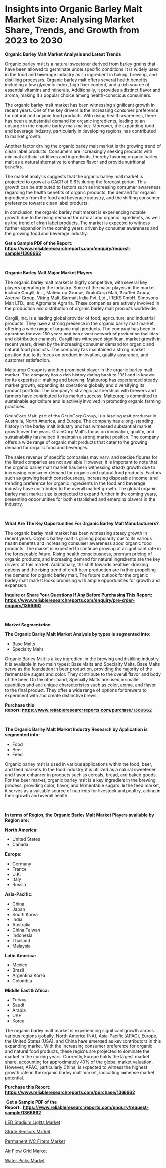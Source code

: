 <p><h1>Insights into Organic Barley Malt Market Size: Analysing Market Share, Trends, and Growth from 2023 to 2030</h1></p><p><strong>Organic Barley Malt Market Analysis and Latest Trends</strong></p>
<p><p>Organic barley malt is a natural sweetener derived from barley grains that have been allowed to germinate under specific conditions. It is widely used in the food and beverage industry as an ingredient in baking, brewing, and distilling processes. Organic barley malt offers several health benefits, including a low glycemic index, high fiber content, and a rich source of essential vitamins and minerals. Additionally, it provides a distinct flavor and aroma, making it a popular choice among health-conscious consumers.</p><p>The organic barley malt market has been witnessing significant growth in recent years. One of the key drivers is the increasing consumer preference for natural and organic food products. With rising health awareness, there has been a substantial demand for organic ingredients, leading to an upsurge in the organic barley malt market. Moreover, the expanding food and beverage industry, particularly in developing regions, has contributed to market growth.</p><p>Another factor driving the organic barley malt market is the growing trend of clean label products. Consumers are increasingly seeking products with minimal artificial additives and ingredients, thereby favoring organic barley malt as a natural alternative to enhance flavor and provide nutritional benefits.</p><p>The market analysis suggests that the organic barley malt market is projected to grow at a CAGR of 9.6% during the forecast period. This growth can be attributed to factors such as increasing consumer awareness regarding the health benefits of organic products, the demand for organic ingredients from the food and beverage industry, and the shifting consumer preference towards clean label products.</p><p>In conclusion, the organic barley malt market is experiencing notable growth due to the rising demand for natural and organic ingredients, as well as the trend of clean label products. The market is expected to witness further expansion in the coming years, driven by consumer awareness and the growing food and beverage industry.</p></p>
<p><strong>Get a Sample PDF of the Report:&nbsp; <a href="https://www.reliableresearchreports.com/enquiry/request-sample/1366662">https://www.reliableresearchreports.com/enquiry/request-sample/1366662</a></strong></p>
<p>&nbsp;</p>
<p><strong>Organic Barley Malt Major Market Players</strong></p>
<p><p>The organic barley malt market is highly competitive, with several key players operating in the industry. Some of the major players in the market include Cargill, Inc., Malteurop Groupe, GrainCorp Malt, Soufflet Group, Axereal Group, Viking Malt, Barmalt India Pvt. Ltd., IREKS GmbH, Simpsons Malt LTD., and Agromalte Agraria. These companies are actively involved in the production and distribution of organic barley malt products worldwide.</p><p>Cargill, Inc. is a leading global provider of food, agriculture, and industrial products. They have a strong presence in the organic barley malt market, offering a wide range of organic malt products. The company has been in operation for over 150 years and has a vast network of production facilities and distribution channels. Cargill has witnessed significant market growth in recent years, driven by the increasing consumer demand for organic and natural food products. The company has maintained a strong market position due to its focus on product innovation, quality assurance, and customer satisfaction.</p><p>Malteurop Groupe is another prominent player in the organic barley malt market. The company has a rich history dating back to 1961 and is known for its expertise in malting and brewing. Malteurop has experienced steady market growth, expanding its operations globally and diversifying its product portfolio. The company's strategic partnerships with brewers and farmers have contributed to its market success. Malteurop is committed to sustainable agriculture and is actively involved in promoting organic farming practices.</p><p>GrainCorp Malt, part of the GrainCorp Group, is a leading malt producer in Australia, North America, and Europe. The company has a long-standing history in the barley malt industry and has witnessed substantial market growth over the years. GrainCorp Malt's focus on innovation, quality, and sustainability has helped it maintain a strong market position. The company offers a wide range of organic malt products that cater to the growing demand for organic food and beverages.</p><p>The sales revenue of specific companies may vary, and precise figures for the listed companies are not available. However, it is important to note that the organic barley malt market has been witnessing steady growth due to increasing consumer demand for organic and natural food products. Factors such as growing health consciousness, increasing disposable income, and trending preference for organic ingredients in the food and beverage industry have contributed to the overall market growth. The global organic barley malt market size is projected to expand further in the coming years, presenting opportunities for both established and emerging players in the industry.</p></p>
<p>&nbsp;</p>
<p><strong>What Are The Key Opportunities For Organic Barley Malt Manufacturers?</strong></p>
<p><p>The organic barley malt market has been witnessing steady growth in recent years. Organic barley malt is gaining popularity due to its various health benefits and increasing consumer awareness about organic food products. The market is expected to continue growing at a significant rate in the foreseeable future. Rising health consciousness, premium pricing of organic products, and increasing demand for natural ingredients are the key drivers of this market. Additionally, the shift towards healthier drinking options and the rising trend of craft beer production are further propelling the demand for organic barley malt. The future outlook for the organic barley malt market looks promising with ample opportunities for growth and expansion.</p></p>
<p><strong>Inquire or Share Your Questions If Any Before Purchasing This Report: <a href="https://www.reliableresearchreports.com/enquiry/pre-order-enquiry/1366662">https://www.reliableresearchreports.com/enquiry/pre-order-enquiry/1366662</a></strong></p>
<p>&nbsp;</p>
<p><strong>Market Segmentation</strong></p>
<p><strong>The Organic Barley Malt Market Analysis by types is segmented into:</strong></p>
<p><ul><li>Base Malts</li><li>Specialty Malts</li></ul></p>
<p><p>Organic Barley Malt is a key ingredient in the brewing and distilling industry. It is available in two main types: Base Malts and Specialty Malts. Base Malts serve as the foundation in beer production, providing the majority of the fermentable sugars and color. They contribute to the overall flavor and body of the beer. On the other hand, Specialty Malts are used in smaller quantities and add unique characteristics such as color, aroma, and flavor to the final product. They offer a wide range of options for brewers to experiment with and create distinctive brews.</p></p>
<p><strong>Purchase this Report:&nbsp;<a href="https://www.reliableresearchreports.com/purchase/1366662">https://www.reliableresearchreports.com/purchase/1366662</a></strong></p>
<p>&nbsp;</p>
<p><strong>The Organic Barley Malt Market Industry Research by Application is segmented into:</strong></p>
<p><ul><li>Food</li><li>Beer</li><li>Feed</li></ul></p>
<p><p>Organic barley malt is used in various applications within the food, beer, and feed markets. In the food industry, it is utilized as a natural sweetener and flavor enhancer in products such as cereals, bread, and baked goods. For the beer market, organic barley malt is a key ingredient in the brewing process, providing color, flavor, and fermentable sugars. In the feed market, it serves as a valuable source of nutrients for livestock and poultry, aiding in their growth and overall health.</p></p>
<p>&nbsp;</p>
<p><strong>In terms of Region, the Organic Barley Malt Market Players available by Region are:</strong></p>
<p>
    <p> <strong> North America: </strong>
        <ul>
            <li>United States</li>
            <li>Canada</li>
        </ul>
        </p> 
    <p> <strong> Europe: </strong>
        <ul>
            <li>Germany</li>
            <li>France</li>
            <li>U.K.</li>
            <li>Italy</li>
            <li>Russia</li>
        </ul>
        </p> 
    <p> <strong> Asia-Pacific: </strong>
        <ul>
            <li>China</li>
            <li>Japan</li>
            <li>South Korea</li>
            <li>India</li>
            <li>Australia</li>
            <li>China Taiwan</li>
            <li>Indonesia</li>
            <li>Thailand</li>
            <li>Malaysia</li>
        </ul>
        </p> 
    <p> <strong> Latin America: </strong>
        <ul>
            <li>Mexico</li>
            <li>Brazil</li>
            <li>Argentina Korea</li>
            <li>Colombia</li>
        </ul>
        </p> 
    <p> <strong> Middle East & Africa: </strong>
        <ul>
            <li>Turkey</li>
            <li>Saudi</li>
            <li>Arabia</li>
            <li>UAE</li>
            <li>Korea</li>
        </ul>
    </p>
    </p>
<p><p>The organic barley malt market is experiencing significant growth across various regions globally. North America (NA), Asia-Pacific (APAC), Europe, the United States (USA), and China have emerged as key contributors in this expanding market. With the increasing consumer preference for organic and natural food products, these regions are projected to dominate the market in the coming years. Currently, Europe holds the largest market share, accounting for approximately 40% of the global market valuation. However, APAC, particularly China, is expected to witness the highest growth rate in the organic barley malt market, indicating immense market potential.</p></p>
<p><strong>Purchase this Report: <a href="https://www.reliableresearchreports.com/purchase/1366662">https://www.reliableresearchreports.com/purchase/1366662</a></strong></p>
<p>&nbsp;<strong>Get a Sample PDF of the Report:&nbsp;&nbsp;<a href="https://www.reliableresearchreports.com/enquiry/request-sample/1366662">https://www.reliableresearchreports.com/enquiry/request-sample/1366662</a></strong></p>
<p><strong></strong></p>
<p><p><a href="https://www.linkedin.com/pulse/led-stadium-lights-market-insights-players-forecast-till-crbnc/">LED Stadium Lights Market</a></p><p><a href="https://www.linkedin.com/pulse/stride-sensors-market-insights-players-forecast-till-d1cec/">Stride Sensors Market</a></p><p><a href="https://medium.com/@jaremington56468/permanent-ivc-filters-market-size-cagr-trends-2024-2030-9a4b60a05110">Permanent IVC Filters Market</a></p><p><a href="https://www.linkedin.com/pulse/air-flow-grid-market-size-share-amp-trends-analysis-report-ocfuc/">Air Flow Grid Market</a></p><p><a href="https://medium.com/@damorgan64868/water-picks-market-size-cagr-trends-2024-2030-2e4494e9c40f">Water Picks Market</a></p></p>